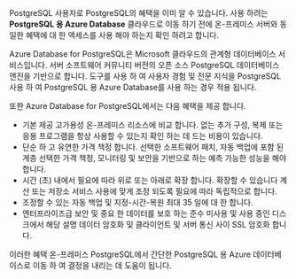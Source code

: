 PostgreSQL 사용자로 PostgreSQL의 혜택을 이미 알 수 있습니다. 사용 하려는 **PostgreSQL 용 Azure Database** 클라우드로 이동 하기 전에 온-프레미스 서버와 동일한 혜택에 대 한 액세스를 사용 해야 하는지 확인 하려고 합니다.

Azure Database for PostgreSQL은 Microsoft 클라우드의 관계형 데이터베이스 서비스입니다. 서버 소프트웨어 커뮤니티 버전의 오픈 소스 PostgreSQL 데이터베이스 엔진을 기반으로 합니다. 도구를 사용 하 여 사용자 경험 및 전문 지식을 PostgreSQL 사용 하 여 PostgreSQL 용 Azure Database를 사용 하는 경우 적용 됩니다.

또한 Azure Database for PostgreSQL에서는 다음 혜택을 제공 합니다.

- 기본 제공 고가용성 온-프레미스 리소스에 비교 합니다. 없는 추가 구성, 복제 또는 응용 프로그램을 항상 사용할 수 있는지 확인 하는 데 드는 비용이 있습니다.
- 단순 하 고 유연한 가격 책정 합니다. 선택한 소프트웨어 패치, 자동 백업에 포함 된 계층 선택한 가격 책정, 모니터링 및 보안을 기반으로 하는 예측 가능한 성능을 해야 합니다.
- 시간 (초) 내에서 필요에 따라 위로 또는 아래로 확장 합니다. 확장할 수 있습니다 계산 또는 저장소 서비스 사용에 맞게 조정 되도록 필요에 따라 독립적으로 합니다.
- 조정할 수 있는 자동 백업 및 지정-시간-복원 최대 35 일에 대 한 합니다.
- 엔터프라이즈급 보안 및 중요 한 데이터를 보호 하는 준수 미사용 및 사용 중인 디스크에서 해당 설명 데이터 암호화 및 클라이언트 및 서버 통신 사이 SSL 암호화 합니다.

이러한 혜택 온-프레미스 PostgreSQL에서 간단한 PostgreSQL 용 Azure 데이터베이스로 이동 하 여 결정을 내리는 데 도움이 됩니다.